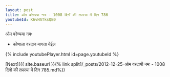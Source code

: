 ```yaml
---
layout: post
title: ओम वरेण्यया नमः - 1008 दिनों की तपस्या में दिन 786
youtubeId: K6vHATksQB0
---
```

 
 
 ओम वरेण्यया नमः  
 
 -  कोणाला वरदान मागता येईल 
 
  
 
  
 
 
 
 
 
 


{% include youtubePlayer.html id=page.youtubeId %}
 
[Next]({{ site.baseurl }}{% link  split1/_posts/2012-12-25-ओम वरदायी नमः - 1008 दिनों की तपस्या में दिन 785.md%})
 
